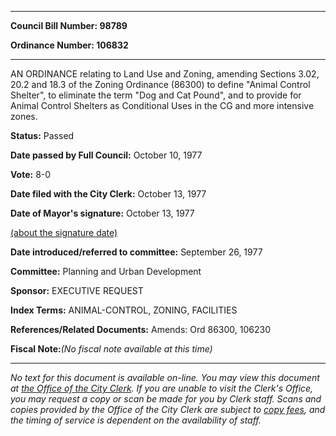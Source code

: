 

********

**Council Bill Number: 98789**
   
**Ordinance Number: 106832**
********

 AN ORDINANCE relating to Land Use and Zoning, amending Sections 3.02, 20.2 and 18.3 of the Zoning Ordinance (86300) to define "Animal Control Shelter", to eliminate the term "Dog and Cat Pound", and to provide for Animal Control Shelters as Conditional Uses in the CG and more intensive zones.

**Status:** Passed
   
**Date passed by Full Council:** October 10, 1977
   
**Vote:** 8-0
   
**Date filed with the City Clerk:** October 13, 1977
   
**Date of Mayor's signature:** October 13, 1977
   
[(about the signature date)](/~public/approvaldate.htm)
   
   
   
**Date introduced/referred to committee:** September 26, 1977
   
**Committee:** Planning and Urban Development
   
**Sponsor:** EXECUTIVE REQUEST
   
   
**Index Terms:** ANIMAL-CONTROL, ZONING, FACILITIES

**References/Related Documents:** Amends: Ord 86300, 106230

**Fiscal Note:**_(No fiscal note available at this time)_
********

_No text for this document is available on-line. You may view this document at [the Office of the City Clerk](http://www.seattle.gov/leg/clerk/contactUs.htm). If you are unable to visit the Clerk's Office, you may request a copy or scan be made for you by Clerk staff. Scans and copies provided by the Office of the City Clerk are subject to [copy fees](http://clerk.seattle.gov/~public/clerkfees.htm), and the timing of service is dependent on the availability of staff._

